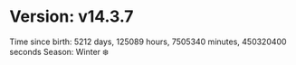 # Version: v14.3.7
Time since birth: 5212 days, 125089 hours, 7505340 minutes, 450320400 seconds
Season: Winter ❄️
